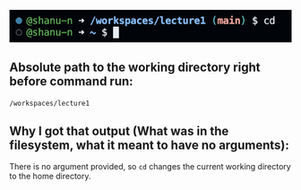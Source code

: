 ![Image](cdnoarg.png)
## Absolute path to the working directory right before command run: 
`/workspaces/lecture1`
## Why I got that output (What was in the filesystem, what it meant to have no arguments): 
There is no argument provided, so `cd` changes the current working directory to the home directory.

